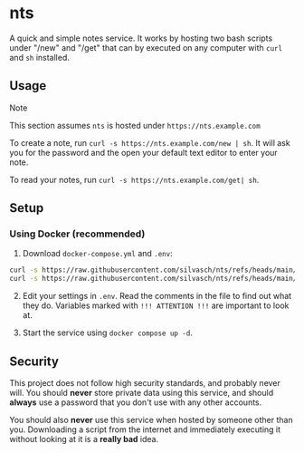 # nts

A quick and simple notes service. It works by hosting two bash
scripts under "/new" and "/get" that can by executed on any
computer with `curl` and `sh` installed.

## Usage

> [!NOTE]
> This section assumes `nts` is hosted under `https://nts.example.com`

To create a note, run `curl -s https://nts.example.com/new | sh`. It will
ask you for the password and the open your default text editor to enter your
note.

To read your notes, run `curl -s https://nts.example.com/get| sh`.

## Setup

### Using Docker (recommended)

1. Download `docker-compose.yml` and `.env`:

```bash
curl -s https://raw.githubusercontent.com/silvasch/nts/refs/heads/main/docker/docker-compose.yml > docker-compose.yml
curl -s https://raw.githubusercontent.com/silvasch/nts/refs/heads/main/docker/.env.example > .env
```

2. Edit your settings in `.env`. Read the comments in the file to
find out what they do. Variables marked with `!!! ATTENTION !!!`
are important to look at.

3. Start the service using `docker compose up -d`.

## Security

This project does not follow high security standards, and probably never will.
You should **never** store private data using this service, and should **always**
use a password that you don't use with any other accounts.

You should also **never** use this service when hosted by someone other than you.
Downloading a script from the internet and immediately executing it without looking
at it is a **really bad** idea.
